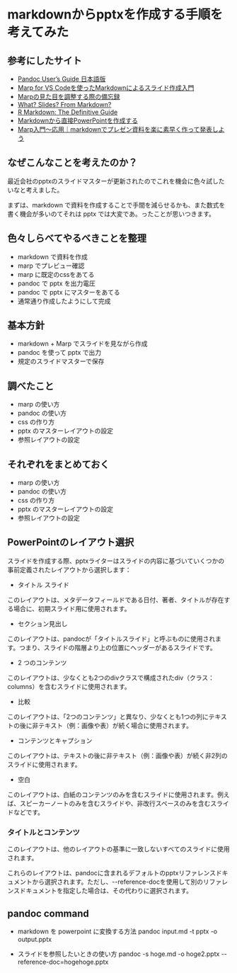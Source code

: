 # markdownからpptxを作成する手順を考えてみた

## 参考にしたサイト

- [Pandoc User’s Guide 日本語版](https://pandoc-doc-ja.readthedocs.io/ja/latest/users-guide.html#slide-shows)
- [Marp for VS Codeを使ったMarkdownによるスライド作成入門](https://zenn.dev/oyashiro846/articles/0deab8230432a5)
- [Marpの見た目を調整する際の備忘録](https://zenn.dev/aikige/articles/marp-layout-tips)
- [What? Slides? From Markdown?](https://stymied.medium.com/what-slides-from-markdown-5239ed31e7ac)
- [R Markdown: The Definitive Guide](https://bookdown.org/yihui/rmarkdown/)
- [Markdownから直接PowerPointを作成する](https://yyhhyy.hatenablog.com/entry/2019/10/22/100000)
- [Marp入門〜応用｜markdownでプレゼン資料を楽に素早く作って発表しよう](https://zenn.dev/cota_hu/books/marp-beginner-advanced/viewer/intro)

## なぜこんなことを考えたのか？

最近会社のpptxのスライドマスターが更新されたのでこれを機会に色々試したいなと考えました。

まずは、markdown で資料を作成することで手間を減らせるかも、また数式を書く機会が多いのてそれは pptx では大変であ。ったことが思いつきます。

## 色々しらべてやるべきことを整理

- markdown で資料を作成
- marp でプレビュー確認
- marp に既定のcssをあてる
- pandoc で pptx を出力電圧
- pandoc で pptx にマスターをあてる
- 通常通り作成したようにして完成

## 基本方針

- markdown + Marp でスライドを見ながら作成
- pandoc を使って pptx で出力
- 規定のスライドマスターで保存

## 調べたこと

- marp の使い方
- pandoc の使い方
- css の作り方
- pptx のマスターレイアウトの設定
- 参照レイアウトの設定

## それぞれをまとめておく

- marp の使い方
- pandoc の使い方
- css の作り方
- pptx のマスターレイアウトの設定
- 参照レイアウトの設定

## PowerPointのレイアウト選択

スライドを作成する際、pptxライターはスライドの内容に基づいていくつかの事前定義されたレイアウトから選択します：

- タイトル スライド

このレイアウトは、メタデータフィールドである日付、著者、タイトルが存在する場合に、初期スライド用に使用されます。

- セクション見出し

このレイアウトは、pandocが「タイトルスライド」と呼ぶものに使用されます。つまり、スライドの階層より上の位置にヘッダーがあるスライドです。

- 2 つのコンテンツ

このレイアウトは、少なくとも2つのdivクラスで構成されたdiv（クラス：columns）を含むスライドに使用されます。

- 比較

このレイアウトは、「2つのコンテンツ」と異なり、少なくとも1つの列にテキストの後に非テキスト（例：画像や表）が続く場合に使用されます。

- コンテンツとキャプション

このレイアウトは、テキストの後に非テキスト（例：画像や表）が続く非2列のスライドに使用されます。

- 空白

このレイアウトは、白紙のコンテンツのみを含むスライドに使用されます。例えば、スピーカーノートのみを含むスライドや、非改行スペースのみを含むスライドなどです。
### タイトルとコンテンツ
このレイアウトは、他のレイアウトの基準に一致しないすべてのスライドに使用されます。

これらのレイアウトは、pandocに含まれるデフォルトのpptxリファレンスドキュメントから選択されます。ただし、--reference-docを使用して別のリファレンスドキュメントを指定した場合は、その代わりに選択されます。

## pandoc command

- markdown を powerpoint に変換する方法
pandoc input.md -t pptx -o output.pptx

- スライドを参照したいときの使い方
pandoc -s hoge.md -o hoge2.pptx --reference-doc=hogehoge.pptx
